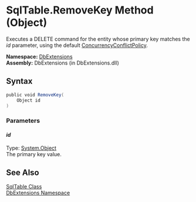 SqlTable.RemoveKey Method (Object)
==================================
Executes a DELETE command for the entity whose primary key matches the *id* parameter, using the default [ConcurrencyConflictPolicy][1].

**Namespace:** [DbExtensions][2]  
**Assembly:** DbExtensions (in DbExtensions.dll)

Syntax
------

```csharp
public void RemoveKey(
	Object id
)
```

### Parameters

#### *id*
Type: [System.Object][3]  
The primary key value.


See Also
--------
[SqlTable Class][4]  
[DbExtensions Namespace][2]  

[1]: ../ConcurrencyConflictPolicy/README.md
[2]: ../README.md
[3]: http://msdn.microsoft.com/en-us/library/e5kfa45b
[4]: README.md